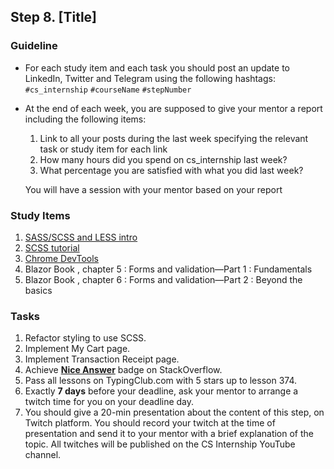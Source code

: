 ## Step 8. [Title]

### Guideline

- For each study item and each task you should post an update to LinkedIn, Twitter and Telegram using the following hashtags:
  `#cs_internship`
  `#courseName`
  `#stepNumber`

- At the end of each week, you are supposed to give your mentor a report including the following items:

  1. Link to all your posts during the last week specifying the relevant task or study item for each link
  2. How many hours did you spend on cs_internship last week?
  3. What percentage you are satisfied with what you did last week?

  You will have a session with your mentor based on your report

### Study Items <!-- omit in toc -->

1. [SASS/SCSS and LESS intro](https://www.ionos.com/digitalguide/websites/web-development/sass/)
2. [SCSS tutorial](https://www.w3schools.com/sass/default.php)
3. [Chrome DevTools](https://developers.google.com/web/tools/chrome-devtools/)
4. Blazor Book , chapter 5 : Forms and validation—Part 1 : Fundamentals
5. Blazor Book , chapter 6 : Forms and validation—Part 2 : Beyond the basics

### Tasks <!-- omit in toc -->

1. Refactor styling to use SCSS.
2. Implement My Cart page.
3. Implement Transaction Receipt page.
4. Achieve [**Nice Answer**](https://stackoverflow.com/help/badges/23/nice-answer) badge on StackOverflow.
5. Pass all lessons on TypingClub.com with 5 stars up to lesson 374.
6. Exactly **7 days** before your deadline, ask your mentor to arrange a twitch time for you on your deadline day.
7. You should give a 20-min presentation about the content of this step, on Twitch platform. You should record your twitch at the time of presentation and send it to your mentor with a brief explanation of the topic. All twitches will be published on the CS Internship YouTube channel.

